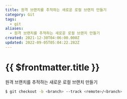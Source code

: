 ```yaml
---
title: 원격 브랜치를 추적하는 새로운 로컬 브랜치 만들기
category: Git
tags:
  - git
aliases:
  - 원격 브랜치를 추적하는 새로운 로컬 브랜치 만들기
created: 2021-12-30T04:06:00.000Z
updated: 2022-09-05T05:04:22.282Z
---
```


# {{ $frontmatter.title }}

원격 브랜치를 추적하는 새로운 로컬 브랜치 만들기

```sh
$ git checkout -b <branch> --track <remote>/<branch>
```
